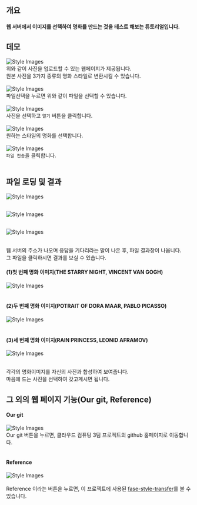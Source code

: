 ## 개요
#### 웹 서버에서 이미지를 선택하여 명화를 만드는 것을 테스트 해보는 튜토리얼입니다. </br>

## 데모 
![Style Images](https://github.com/BJ-Lim/Cloud/blob/master/captures/demo_00.png)</br>
위와 같이 사진을 업로드할 수 있는 웹페이지가 제공됩니다. </br>
원본 사진을 3가지 종류의 명화 스타일로 변환시킬 수 있습니다.</br></br>
![Style Images](https://github.com/BJ-Lim/Cloud/blob/master/captures/demo_01.png)</br>
파일선택을 누르면 위와 같이 파일을 선택할 수 있습니다. </br></br>
![Style Images](https://github.com/BJ-Lim/Cloud/blob/master/captures/demo_02.png)</br>
사진을 선택하고 `열기` 버튼을 클릭합니다.</br></br>
![Style Images](https://github.com/BJ-Lim/Cloud/blob/master/captures/demo_06.png)</br>
원하는 스타일의 명화를 선택합니다.</br></br>
![Style Images](https://github.com/BJ-Lim/Cloud/blob/master/captures/demo_03.png)</br>
`파일 전송`을 클릭합니다.</br></br>
## 파일 로딩 및 결과 

![Style Images](https://github.com/BJ-Lim/Cloud/blob/master/captures/demo_04.PNG)</br></br>

![Style Images](https://github.com/BJ-Lim/Cloud/blob/master/captures/demo_05.PNG)</br></br>

![Style Images](https://github.com/BJ-Lim/Cloud/blob/master/captures/demo_07_2.png)</br></br>

웹 서버의 주소가 나오며 응답을 기다리라는 말이 나온 후, 파일 결과창이 나옵니다.</br>
그 파일을 클릭하시면 결과를 보실 수 있습니다.

#### (1)첫 번째 명화 이미지(THE STARRY NIGHT, VINCENT VAN GOGH) </br>
![Style Images](https://github.com/BJ-Lim/Cloud/blob/master/captures/demo_07_2.png)</br></br>

#### (2)두 번째 명화 이미지(POTRAIT OF DORA MAAR, PABLO PICASSO) </br>
![Style Images](https://github.com/BJ-Lim/Cloud/blob/master/captures/demo_08_1.png)</br></br>

#### (3)세 번째 명화 이미지(RAIN PRINCESS, LEONID AFRAMOV) </br>
![Style Images](https://github.com/BJ-Lim/Cloud/blob/master/captures/demo_09_2.png)</br></br>

각각의 명화이미지를 자신의 사진과 합성하여 보여줍니다. </br>
마음에 드는 사진을 선택하여 갖고계시면 됩니다.

## 그 외의 웹 페이지 기능(Our git, Reference)
#### Our git
![Style Images](https://github.com/BJ-Lim/Cloud/blob/master/captures/demo_10.png)</br>
Our git 버튼을 누르면, 클라우드 컴퓨팅 3팀 프로젝트의 github 홈페이지로 이동합니다.</br></br>

#### Reference
![Style Images](https://github.com/BJ-Lim/Cloud/blob/master/captures/demo_11.png)</br></br>
Reference 이라는 버튼을 누르면, 이 프로젝트에 사용된 [fase-style-transfer](https://github.com/ShafeenTejani/fast-style-transfer/blob/master/README.md)를 볼 수 있습니다.
